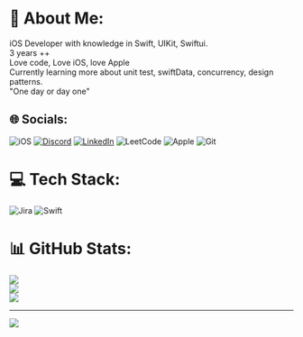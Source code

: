 # 💫 About Me:
iOS Developer with knowledge in Swift, UIKit, Swiftui.<br>3 years ++<br>Love code, Love iOS, love Apple<br>Currently  learning more about unit test, swiftData, concurrency, design patterns.<br>
"One day or day one"


## 🌐 Socials:
![iOS](https://img.shields.io/badge/iOS-000000?style=for-the-badge&logo=ios&logoColor=white) [![Discord](https://img.shields.io/badge/Discord-%237289DA.svg?logo=discord&logoColor=white)](https://discord.gg/Zamarz#6879) [![LinkedIn](https://img.shields.io/badge/LinkedIn-%230077B5.svg?logo=linkedin&logoColor=white)](https://linkedin.com/in/https://www.linkedin.com/in/diego-sebastian-monteagudo-diaz-651065128/) ![LeetCode](https://img.shields.io/badge/LeetCode-000000?style=for-the-badge&logo=LeetCode&logoColor=#d16c06) ![Apple](https://img.shields.io/badge/Apple-%23000000.svg?style=for-the-badge&logo=apple&logoColor=white) ![Git](https://img.shields.io/badge/git-%23F05033.svg?style=for-the-badge&logo=git&logoColor=white)

# 💻 Tech Stack:
![Jira](https://img.shields.io/badge/jira-%230A0FFF.svg?style=flat&logo=jira&logoColor=white) ![Swift](https://img.shields.io/badge/swift-F54A2A?style=flat&logo=swift&logoColor=white)
# 📊 GitHub Stats:
![](https://github-readme-stats.vercel.app/api?username=DiegoM1&theme=chartreuse-dark&hide_border=false&include_all_commits=false&count_private=false)<br/>
![](https://github-readme-streak-stats.herokuapp.com/?user=DiegoM1&theme=chartreuse-dark&hide_border=false)<br/>
![](https://github-readme-stats.vercel.app/api/top-langs/?username=DiegoM1&theme=chartreuse-dark&hide_border=false&include_all_commits=false&count_private=false&layout=compact)

---
[![](https://visitcount.itsvg.in/api?id=DiegoM1&icon=0&color=1)](https://visitcount.itsvg.in)

<!-- Proudly created with GPRM ( https://gprm.itsvg.in ) -->
